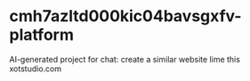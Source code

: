 # cmh7azltd000kic04bavsgxfv-platform
AI-generated project for chat: create a similar website lime this xotstudio.com
